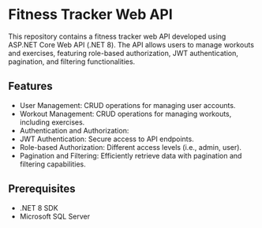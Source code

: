 # Fitness Tracker Web API
This repository contains a fitness tracker web API developed using ASP.NET Core Web API (.NET 8). The API allows users to manage workouts and exercises, featuring role-based authorization, JWT authentication, pagination, and filtering functionalities.

## Features
- User Management: CRUD operations for managing user accounts.
- Workout Management: CRUD operations for managing workouts, including exercises.
- Authentication and Authorization:
- JWT Authentication: Secure access to API endpoints.
- Role-based Authorization: Different access levels (i.e., admin, user).
- Pagination and Filtering: Efficiently retrieve data with pagination and filtering capabilities.
  
## Prerequisites
- .NET 8 SDK
- Microsoft SQL Server 
